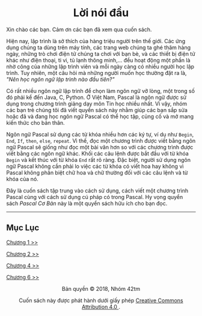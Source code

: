 <h1 align="center">Lời nói đầu</h1>

Xin chào các bạn. Cảm ơn các bạn đã xem qua cuốn sách.

Hiện nay, lập trình là sở thích của hàng triệu người trên thế giới. Các ứng dụng
chúng ta dùng trên máy tính, các trang web chúng ta ghé thăm hàng ngày, những
trò chơi điện tử chúng ta chơi với bạn bè, và các thiết bị điện tử khác như điện
thoại, ti vi, tủ lạnh thông minh,... đều hoạt động một phần là nhờ công của
những lập trình viên và mỗi ngày càng có nhiều người học lập trình. Tuy nhiên,
một câu hỏi mà những người muốn học thường đặt ra là,
_"Nên học ngôn ngữ lập trình nào đầu tiên?"_

Có rất nhiều ngôn ngữ lập trình để chọn làm ngôn ngữ vỡ lòng, một trong số đó
phải kể đến Java, C, Python. Ở Việt Nam, Pascal là ngôn ngữ được sử dụng trong
chương trình giảng dạy môn Tin học nhiều nhất. Vì vậy, nhóm các bạn trẻ chúng
tôi đã viết quyển sách này nhằm giúp các bạn sắp sửa hoặc đã và đang học ngôn
ngữ Pascal có thể học tập, củng cố và mở mang kiến thức cho bản thân.

Ngôn ngữ Pascal sử dụng các từ khóa nhiều hơn các ký tự, ví dụ như `Begin`,
`End`, `If`, `then`, `else`, `repeat`. Vì thế, đọc một chương trình được viết
bằng ngôn ngữ Pascal sẽ giống như đọc một bài văn hơn so với các chương trình
được viết bằng các ngôn ngữ khác. Khối các câu lệnh được bắt đầu với từ khóa
`Begin` và kết thúc với từ khóa `End` rất rõ ràng. Đặc biệt, người sử dụng ngôn
ngữ Pascal không cần phải lo việc các từ khóa có viết hoa hay không vì Pascal
không phân biệt chữ hoa và chữ thường đối với các câu lệnh và từ khóa của nó.

Đây là cuốn sách tập trung vào cách sử dụng, cách viết một chương trình Pascal
cùng với cách sử dụng cú pháp có trong Pascal. Hy vọng quyển sách
_Pascal Cơ Bản_ này là một quyển sách hữu ích cho bạn đọc.

- - -
**Mục Lục**
-----------

[Chương 1 >>](chapter01.md)

[Chương 2 >>](chapter02.md)

<!-- [Chương 3 >>](chapter03.md) -->

[Chương 4 >>](chapter04.md)

<!-- [Chương 5 >>](chapter05.md) -->

[Chương 6 >>](chapter06.md)

<p align="center">Bản quyền © 2018, Nhóm 42tm</p>
<p align="center">
    Cuốn sách này được phát hành dưới giấy phép
    <a href="http://creativecommons.org/licenses/by/4.0/">
        Creative Commons Attribution 4.0
    </a>.
</p>
